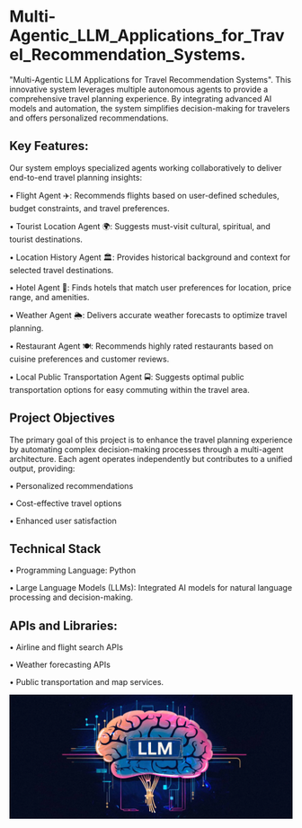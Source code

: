 # Multi-Agentic_LLM_Applications_for_Travel_Recommendation_Systems.

"Multi-Agentic LLM Applications for Travel Recommendation Systems". This innovative system leverages multiple autonomous agents to provide a comprehensive travel planning experience. By integrating advanced AI models and automation, the system simplifies decision-making for travelers and offers personalized recommendations.

## Key Features:

Our system employs specialized agents working collaboratively to deliver end-to-end travel planning insights:

•	Flight Agent ✈️: Recommends flights based on user-defined schedules, budget constraints, and travel preferences.

•	Tourist Location Agent 🌍: Suggests must-visit cultural, spiritual, and tourist destinations.

•	Location History Agent 🏛️: Provides historical background and context for selected travel destinations.

•	Hotel Agent 🏨: Finds hotels that match user preferences for location, price range, and amenities.

•	Weather Agent 🌦️: Delivers accurate weather forecasts to optimize travel planning.

•	Restaurant Agent 🍽️: Recommends highly rated restaurants based on cuisine preferences and customer reviews.

•	Local Public Transportation Agent 🚍: Suggests optimal public transportation options for easy commuting within the travel area.

## Project Objectives

The primary goal of this project is to enhance the travel planning experience by automating complex decision-making processes through a multi-agent architecture. Each agent operates independently but contributes to a unified output, providing:

•	Personalized recommendations

•	Cost-effective travel options

•	Enhanced user satisfaction

## Technical Stack

•	Programming Language: Python

•	Large Language Models (LLMs): Integrated AI models for natural language processing and decision-making.

## APIs and Libraries:

•	Airline and flight search APIs

•	Weather forecasting APIs

•	Public transportation and map services.


![Alt text]( https://github.com/Tauseef-09/Multi-Agentic_LLM_Applications_for_Travel_Recommendation_Systems./blob/18d797e48137cf557150e45f8e03094e092ad21a/LLM_Image.png)
